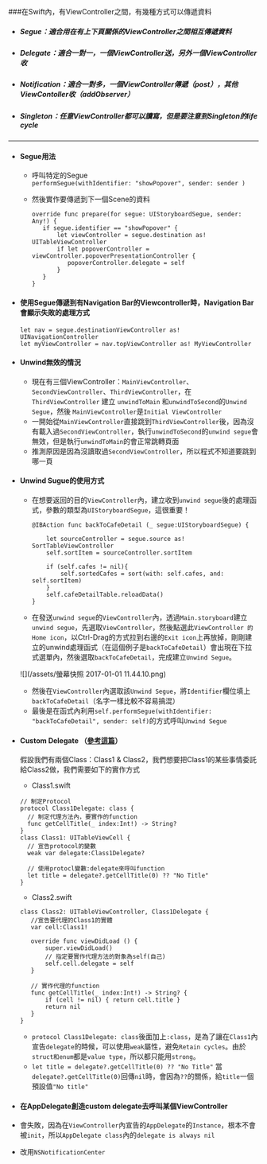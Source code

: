 ###在Swift內，有ViewController之間，有幾種方式可以傳遞資料

 * ##### Segue：適合用在有上下頁關係的ViewController之間相互傳遞資料
 * ##### Delegate：適合一對一，一個ViewController送，另外一個ViewController收
 * ##### Notification：適合一對多，一個ViewController傳遞（post），其他ViewContoller收（addObserver）
 * ##### Singleton：任意ViewController都可以讀寫，但是要注意到Singleton的life cycle
---
* #### Segue用法

  * 呼叫特定的Segue  
    `performSegue(withIdentifier: "showPopover", sender: sender )`

  * 然後實作要傳遞到下一個Scene的資料

    ```
    override func prepare(for segue: UIStoryboardSegue, sender: Any!) {
       if segue.identifier == "showPopover" {
           let viewController = segue.destination as! UITableViewController
           if let popoverController = viewController.popoverPresentationController {
              popoverController.delegate = self
           }
       }
    }
    ```
* #### 使用Segue傳遞到有Navigation Bar的Viewcontroller時，Navigation Bar會顯示失敗的處理方式

  ```
  let nav = segue.destinationViewController as! UINavigationController
  let myViewController = nav.topViewController as! MyViewController
  ```
* #### Unwind無效的情況

  * 現在有三個ViewController：`MainViewController`、`SecondViewController`、`ThirdViewController`，在 `ThirdViewController` 建立 `unwindToMain` 和`unwindToSecond`的`Unwind Segue`，然後 `MainViewController`是`Initial ViewController`
  * 一開始從`MainViewController`直接跳到`ThirdViewController`後，因為沒有載入過`SecondViewController`，執行`unwindToSecond`的`unwind segue`會無效，但是執行`unwindToMain`的會正常跳轉頁面
  * 推測原因是因為沒讀取過`SecondViewController`，所以程式不知道要跳到哪一頁
* #### Unwind Sugue的使用方式

  * 在想要返回的目的`ViewController`內，建立收到`unwind segue`後的處理函式，參數的類型為`UIStoryboardSegue`，這很重要！

    ```
    @IBAction func backToCafeDetail (_ segue:UIStoryboardSegue) {

        let sourceController = segue.source as! SortTableViewController
        self.sortItem = sourceController.sortItem

        if (self.cafes != nil){
            self.sortedCafes = sort(with: self.cafes, and: self.sortItem)
        }
        self.cafeDetailTable.reloadData()
    }
    ```

  * 在發送`unwind segue`的`ViewController`內，透過`Main.storyboard`建立`unwind segue`，先選取`ViewController`，然後點選此`ViewController 的 Home icon`，以Ctrl-Drag的方式拉到右邊的`Exit icon`上再放掉，剛剛建立的unwind處理函式（在這個例子是`backToCafeDetail`）會出現在下拉式選單內，然後選取`backToCafeDetail`，完成建立`Unwind Segue`。

  ![](/assets/螢幕快照 2017-01-01 11.44.10.png)

  * 然後在`ViewController`內選取該`Unwind Segue`，將`Identifier`欄位填上`backToCafeDetail`（名字一樣比較不容易搞混）
  * 最後是在函式內利用`self.performSegue(withIdentifier: "backToCafeDetail", sender: self)`的方式呼叫`Unwind Segue`

* #### Custom Delegate （[參考這篇](http://eddychang.me/blog/swift/66-delegation-example.html)）

  假設我們有兩個Class：Class1 & Class2，我們想要把Class1的某些事情委託給Class2做，我們需要如下的實作方式

  * Class1.swift

  ```
  // 制定Protocol
  protocol Class1Delegate: class {
    // 制定代理方法內，要實作的function
    func getCellTitle(_ index:Int!) -> String?
  }
  class Class1: UITableViewCell {
    // 宣告protocol的變數
    weak var delegate:Class1Delegate?

    // 使用protocl變數:delegate來呼叫function
    let title = delegate?.getCellTitle(0) ?? "No Title"
  }
  ```

  * Class2.swift

  ```
  class Class2: UITableViewController, Class1Delegate {
     //宣告要代理的Class1的實體
     var cell:Class1!

     override func viewDidLoad () {
         super.viewDidLoad()
         // 指定要實作代理方法的對象為self(自己)
         self.cell.delegate = self
     }

     // 實作代理的function
     func getCellTitle(_ index:Int!) -> String? {         
         if (cell != nil) { return cell.title }
         return nil
     }
  } 
  ```

  * `protocol Class1Delegate: class`後面加上`:class`，是為了讓在`Class1`內宣告`delegate`的時候，可以使用`weak`屬性，避免`Retain cycles`。由於`struct和enum`都是`value type`，所以都只能用`strong`。
  * `let title = delegate?.getCellTitle(0) ?? "No Title"` 當`delegate?.getCellTitle(0)`回傳`nil`時，會因為`??`的關係，給`title`一個預設值`"No title"`


* #### 在AppDelegate創造custom delegate去呼叫某個ViewController
 * 會失敗，因為在`ViewController`內宣告的`AppDelegate`的`Instance`，根本不會被`init`，所以`AppDelegate class`內的`delegate is always nil`
 * 改用`NSNotificationCenter`
